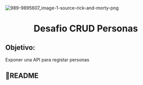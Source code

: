 ![989-9895607_image-1-source-rick-and-morty-png](https://user-images.githubusercontent.com/29631032/206351198-ed572374-a78c-4126-8b1b-5cbeed966e66.png)
<h1 align="center">Desafio CRUD Personas </h1>
   <p align="left">
 
   </p>
   
<h2>Objetivo:</h2> Exponer una API para registar personas

## :hammer:README

